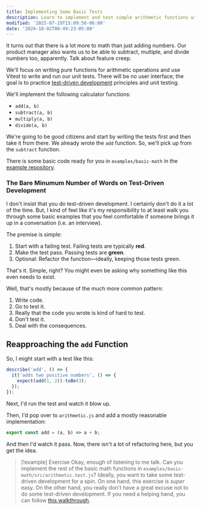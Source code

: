 ```yaml
---
title: Implementing Some Basic Tests
description: Learn to implement and test simple arithmetic functions with TDD.
modified: '2025-07-29T15:09:56-06:00'
date: '2024-10-02T08:49:23-05:00'
---
```


It turns out that there is a lot more to math than just adding numbers. Our product manager also wants us to be able to subtract, multiple, and divide numbers too, apparently. Talk about feature creep.

We'll focus on writing pure functions for arithmetic operations and use Vitest to write and run our unit tests. There will be no user interface; the goal is to practice [test-driven development](test-driven-development.md) principles and unit testing.

We'll implement the following calculator functions:

- `add(a, b)`
- `subtract(a, b)`
- `multiply(a, b)`
- `divide(a, b)`

We're going to be good citizens and start by writing the tests first and then take it from there. We already wrote the `add` function. So, we'll pick up from the `subtract` function.

There is some basic code ready for you in `examples/basic-math` in the [example repository](https://github.com/stevekinney/introduction-to-testing).

### The Bare Minumum Number of Words on Test-Driven Development

I don't insist that you do test-driven development. I certainly don't do it a lot of the time. But, I kind of feel like it's my responsibility to at least walk you through some basic examples that you feel comfortable if someone brings it up in a conversation (i.e. an interview).

The premise is simple:

1. Start with a failing test. Failing tests are typically **red**.
2. Make the test pass. Passing tests are **green**.
3. Optional: Refactor the function—ideally, keeping those tests green.

That's it. Simple, right? You might even be asking why something like this even needs to exist.

Well, that's mostly because of the much more common pattern:

1. Write code.
2. Go to test it.
3. Really that the code you wrote is kind of hard to test.
4. Don't test it.
5. Deal with the consequences.

## Reapproaching the `add` Function

So, I might start with a test like this:

```javascript
describe('add', () => {
  it('adds two positive numbers', () => {
    expect(add(1, 2)).toBe(3);
  });
});
```

Next, I'd run the test and watch it blow up.

Then, I'd pop over to `arithmetic.js` and add a mostly reasonable implementation:

```javascript
export const add = (a, b) => a + b;
```

And then I'd watch it pass. Now, there isn't a lot of refactoring here, but you get the idea.

> \[!example] Exercise
> Okay, enough of listening to me talk. Can you implement the rest of the basic math functions in `examples/basic-math/src/arithmetic.test.js`? Ideally, you want to take some test-driven development for a spin. On one hand, this exercise is _super_ easy. On the other hand, you really don't have a great excuse not to do some test-driven development. If you need a helping hand, you can follow [this walkthrough](basic-math-exercise-walkthrough.md).
